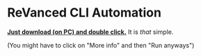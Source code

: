 # ReVanced CLI Automation

[**Just download (on PC) and double click.**](https://github.com/taku-nm/auto-cli/releases/download/v.1.25/auto-cli-1.25.bat) It is *that* simple.

(You might have to click on "More info" and then "Run anyways")
